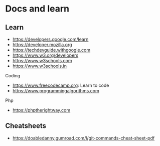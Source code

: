 # Docs and learn

Learn
---
+ https://developers.google.com/learn
+ https://developer.mozilla.org
+ https://techdevguide.withgoogle.com
+ https://www.w3.org/developers
+ https://www.w3schools.com
+ https://www.w3schools.in

Coding
- https://www.freecodecamp.org: Learn to code
- https://www.programmingalgorithms.com

Php
+ https://phptherightway.com

Cheatsheets
---
* https://doabledanny.gumroad.com/l/git-commands-cheat-sheet-pdf
